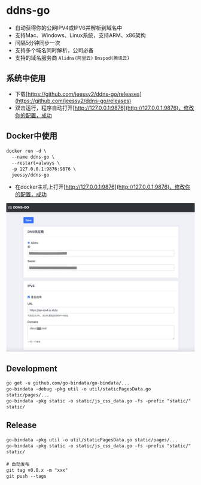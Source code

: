 # ddns-go
- 自动获得你的公网IPV4或IPV6并解析到域名中
- 支持Mac、Windows、Linux系统，支持ARM、x86架构
- 间隔5分钟同步一次
- 支持多个域名同时解析，公司必备
- 支持的域名服务商 `Alidns(阿里云)` `Dnspod(腾讯云)` 

## 系统中使用
- 下载[https://github.com/jeessy2/ddns-go/releases](https://github.com/jeessy2/ddns-go/releases)
- 双击运行，程序自动打开[http://127.0.0.1:9876](http://127.0.0.1:9876)，修改你的配置，成功

## Docker中使用
```
docker run -d \
  --name ddns-go \
  --restart=always \
  -p 127.0.0.1:9876:9876 \
  jeessy/ddns-go
```
- 在docker主机上打开[http://127.0.0.1:9876](http://127.0.0.1:9876)，修改你的配置，成功

![avatar](ddns-web.png)

## Development
```
go get -u github.com/go-bindata/go-bindata/...
go-bindata -debug -pkg util -o util/staticPagesData.go static/pages/...
go-bindata -pkg static -o static/js_css_data.go -fs -prefix "static/" static/
```

## Release
```
go-bindata -pkg util -o util/staticPagesData.go static/pages/...
go-bindata -pkg static -o static/js_css_data.go -fs -prefix "static/" static/

# 自动发布
git tag v0.0.x -m "xxx" 
git push --tags

```